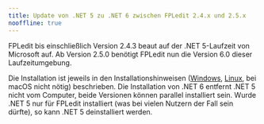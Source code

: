 ```yaml
---
title: Update von .NET 5 zu .NET 6 zwischen FPLedit 2.4.x und 2.5.x
nooffline: true
---
```


FPLedit bis einschließlich Version 2.4.3 beaut auf der .NET 5-Laufzeit von Microsoft auf. Ab Version 2.5.0 benötigt FPLedit nun die Version 6.0 dieser Laufzeitumgebung.

Die Installation ist jeweils in den Installationshinweisen ([Windows](../install-windows/), [Linux](../install-linux/), bei macOS nicht nötig) beschrieben.
Die Installation von .NET 6 entfernt .NET 5 nicht vom Computer, beide Versionen können parallel installiert sein. Wurde .NET 5 nur für FPLedit installiert (was bei vielen Nutzern der Fall sein dürfte), so kann .NET 5 deinstalliert werden.
